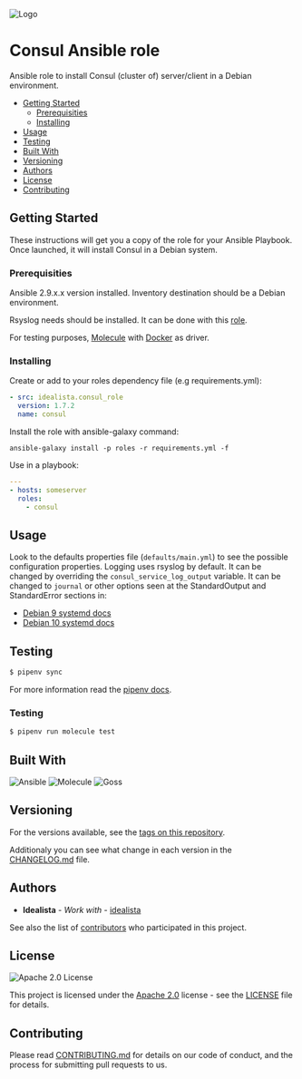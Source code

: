 ![Logo](https://raw.githubusercontent.com/idealista/consul_role/master/logo.gif)

# Consul Ansible role

Ansible role to install Consul (cluster of) server/client in a Debian environment.

- [Getting Started](#getting-started)
    - [Prerequisities](#prerequisities)
    - [Installing](#installing)
- [Usage](#usage)
- [Testing](#testing)
- [Built With](#built-with)
- [Versioning](#versioning)
- [Authors](#authors)
- [License](#license)
- [Contributing](#contributing)

## Getting Started

These instructions will get you a copy of the role for your Ansible Playbook. Once launched, it will install Consul in a Debian system.

### Prerequisities

Ansible 2.9.x.x version installed.
Inventory destination should be a Debian environment.

Rsyslog needs should be installed. It can be done with this [role](https://github.com/idealista/rsyslog_role).

For testing purposes, [Molecule](https://molecule.readthedocs.io/) with [Docker](https://www.docker.com/) as driver.

### Installing

Create or add to your roles dependency file (e.g requirements.yml):

``` yml
- src: idealista.consul_role
  version: 1.7.2
  name: consul
```

Install the role with ansible-galaxy command:

```
ansible-galaxy install -p roles -r requirements.yml -f
```

Use in a playbook:

``` yml
---
- hosts: someserver
  roles:
    - consul
```

## Usage

Look to the defaults properties file (`defaults/main.yml`) to see the possible configuration properties.
Logging uses rsyslog by default. It can be changed by overriding the `consul_service_log_output` variable. It can be changed to `journal` or other options seen at the StandardOutput and StandardError sections in:
 * [Debian 9 systemd docs](https://manpages.debian.org/stretch/systemd/systemd.exec.5.en.html)
 * [Debian 10 systemd docs](https://www.freedesktop.org/software/systemd/man/systemd.exec.html#StandardOutput=)

## Testing

```sh
$ pipenv sync
```

For more information read the [pipenv docs](https://docs.pipenv.org/).

### Testing

```sh
$ pipenv run molecule test 
```

## Built With

![Ansible](https://img.shields.io/badge/ansible-2.9.0-green.svg)
![Molecule](https://img.shields.io/badge/molecule-3.0.4-green.svg)
![Goss](https://img.shields.io/badge/goss-0.3.11-green.svg)

## Versioning

For the versions available, see the [tags on this repository](https://github.com/idealista/consul_role/tags).

Additionaly you can see what change in each version in the [CHANGELOG.md](CHANGELOG.md) file.

## Authors

* **Idealista** - *Work with* - [idealista](https://github.com/idealista)

See also the list of [contributors](https://github.com/idealista/consul_role/contributors) who participated in this project.

## License

![Apache 2.0 License](https://img.shields.io/hexpm/l/plug.svg)

This project is licensed under the [Apache 2.0](https://www.apache.org/licenses/LICENSE-2.0) license - see the [LICENSE](LICENSE) file for details.

## Contributing

Please read [CONTRIBUTING.md](.github/CONTRIBUTING.md) for details on our code of conduct, and the process for submitting pull requests to us.
